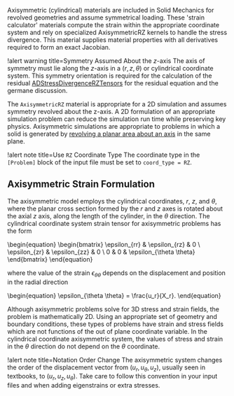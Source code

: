 Axisymmetric (cylindrical) materials are included in Solid Mechanics for
revolved geometries and assume symmetrical loading. These 'strain calculator'
materials compute the strain within the appropriate coordinate system and rely
on specialized AxisymmetricRZ kernels to handle the stress divergence. This
material supplies material properties with all derivatives required to form an
exact Jacobian.

!alert warning title=Symmetry Assumed About the $z$-axis
The axis of symmetry must lie along the $z$-axis in a $\left(r, z, \theta
\right)$ or cylindrical coordinate system. This symmetry orientation is required
for the calculation of the residual [ADStressDivergenceRZTensors](/ADStressDivergenceRZTensors.md)
for the residual equation and the germane discussion.

The `AxisymmetricRZ` material is appropriate for a 2D simulation and assumes
symmetry revolved about the z-axis. A 2D formulation of an appropriate
simulation problem can reduce the simulation run time while preserving key
physics. Axisymmetric simulations are appropriate to problems in which a solid
is generated by [revolving a planar area about an axis](https://en.wikipedia.org/wiki/Axial_symmetry)
in the same plane.

!alert note title=Use `RZ` Coordinate Type
The coordinate type in the `[Problem]` block of the input file must be set to
`coord_type = RZ`.

## Axisymmetric Strain Formulation

The axisymmetric model employs the cylindrical coordinates, $r$, $z$, and
$\theta$, where the planar cross section formed by the $r$ and $z$ axes is
rotated about the axial $z$ axis, along the length of the cylinder, in the
$\theta$ direction. The cylindrical coordinate system strain tensor for
axisymmetric problems has the form

\begin{equation}
\begin{bmatrix}
\epsilon_{rr} & \epsilon_{rz} & 0 \\
\epsilon_{zr} & \epsilon_{zz} & 0 \\
0 & 0 & \epsilon_{\theta \theta}
\end{bmatrix}
\end{equation}

where the value of the strain $\epsilon_{\theta \theta}$ depends on the
displacement and position in the radial direction

\begin{equation}
\epsilon_{\theta \theta} = \frac{u_r}{X_r}.
\end{equation}

Although axisymmetric problems solve for 3D stress and strain fields, the
problem is mathematically 2D. Using an appropriate set of geometry and boundary
conditions, these types of problems have strain and stress fields which are not
functions of the out of plane coordinate variable.  In the cylindrical
coordinate axisymmetric system, the values of stress and strain in the $\theta$
direction do not depend on the $\theta$ coordinate.

!alert note title=Notation Order Change
The axisymmetric system changes the order of the displacement vector from $(u_r,
u_{\theta}, u_z)$, usually seen in textbooks, to $(u_r, u_z, u_{\theta})$. Take
care to follow this convention in your input files and when adding eigenstrains
or extra stresses.
